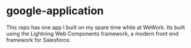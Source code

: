 # google-application
This repo has one app I built on my spare time while at WeWork. Its built using the Lightning Web Components framework, a modern front end framework for Salesforce.
